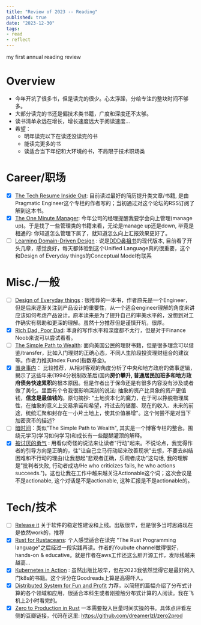 ```yaml
---
title: "Review of 2023 -- Reading"
published: true
date: "2023-12-30"
tags:
- read
- reflect
---
```


my first annual reading review

<!-- excerpt -->

# Overview

- 今年开坑了很多书，但是读完的很少。心太浮躁，分给专注的整块时间不够多。
- 大部分读完的书还是偏技术类书籍，广度和深度还不太够。
- 读书清单永远在增长，增长速度远大于阅读速度...
- 希望：
  - 明年读完以下在读还没读完的书
  - 能读完更多的书
  - 读适合当下年纪和大环境的书，不局限于技术职场类

# Career/职场

- [x] [The Tech Resume Inside Out](https://www.goodreads.com/book/show/55608536-the-tech-resume-inside-out?from_search=true&from_srp=true&qid=tOzMDDRc3w&rank=1):
      目前读过最好的简历提升类文章/书籍, 是由Pragmatic
      Engineer这个专栏的作者写的；当初通过对这个论坛的RSS订阅了解到这本书。
- [x] [The One Minute Manager](): 今年公司的经理提醒我要学会向上管理(manage
      up)。于是找了一些管理类的书籍来看，无论是manage up还是down, 毕竟是相通的:
      你知道怎么管理下属了，就知道怎么向上汇报效果更好了。
- [ ] [Learning Domain-Driven Design](https://www.goodreads.com/book/show/57573212-learning-domain-driven-design)
      :
      说是[DDD鼻祖书](https://www.goodreads.com/book/show/179133.Domain_Driven_Design?ref=nav_sb_ss_1_20)的现代版本,
      目前看了开头几章，感觉良好，每天都体验到这个Unified
      Language真的很重要，这个和Design of Everyday things的Conceptual
      Model有联系

# Misc./一般

- [ ] [Design of Everyday things](https://www.goodreads.com/book/show/840.The_Design_of_Everyday_Things)
      :
      很推荐的一本书，作者原先是一个Engineer，但是后来逐渐关注到产品设计的重要性，从一个适合engineer理解的角度来讲应该如何考虑产品设计。原本读来是为了提升自己的审美水平的，没想到对工作确实有帮助和更深的理解。虽然十分推荐但是谨慎开坑，很厚。
- [x] [Rich Dad, Poor Dad](https://www.goodreads.com/book/show/69571.Rich_Dad_Poor_Dad?from_search=true&from_srp=true&qid=NSO90ORhP7&rank=1):
      本身的写作水平和深度都不太行，但是对于Finance Noob来说可以尝试看看。
- [ ] [The Simple Path to Wealth](https://www.goodreads.com/book/show/30646587-the-simple-path-to-wealth):
      面向美国公民的理财书籍，但是很多理念可以借鉴/transfer，比如入门理财的正确心态，不同人生阶段投资理财组合的建议等。作者力推买Index
      Fund(指数基金)。
- [x] [置身事内]()：
      比较推荐，从相对客观的角度分析了中央和地方政府的做事逻辑，揭示了这些年来(1994分税制改革后)国内**房价攀升,
      普通居民加班多和地方政府债务快速累积**的根本原因。但是作者出于保命还是有很多内容没有涉及或者做了美化。里面有个令我很影响深刻的说法:
      抽象的资产比具象的资产更值钱，**信念是最值钱的**。原句摘抄:
      "土地资本化的魔力，在于可以挣脱物理属性，在抽象的意义上交易承诺和希望，将过去的储蓄、现在的收入、未来的前途，统统汇聚和封存在一小片土地上，使其价值暴增"。这个何尝不是对当下加密货币的描述?
- [ ] [暗时间](https://book.douban.com/subject/35858123/)：类似"The Simple Path
      to Wealth",
      其实是一个博客专栏的整合。围绕元学习(学习如何学习)和成长有一些醍醐灌顶的解释。
- [x] [被讨厌的勇气]() :
      用看似奇怪的说法来让读者"行动"起来。不说论点，我觉得作者的引导方向是正确的，往"让自己立马行动起来改善现状"去想，不要去纠结困难和不行动的理由(让我想起"悲观者正确，乐观者成功"这句话,
      我的理解是"批判者失败, 行动者成功/He who criticizes fails, he who actions
      succeeds.")。这也让我在工作中越来越关注Actionable这个词；这次会议是不是actionable,
      这个对话是不是actionable, 这种汇报是不是actionable的。

# Tech/技术

- [ ] [Release it](https://www.goodreads.com/book/show/1069827.Release_It_?from_search=true&from_srp=true&qid=rQrMs5gl04&rank=1)
      关于软件的稳定性建设和上线。出版很早，但是很多当时思路现在是依然work的，推荐
- [x] [Rust for Rustaceans](https://www.goodreads.com/book/show/58244064-rust-for-rustaceans?from_search=true&from_srp=true&qid=cPrjw58gdi&rank=1):
      个人感觉适合在读完 "The Rust Programming
      language"之后经过一段实践再读。作者的Youbute channel做得很好，hands-on &
      educative。就是作者在aws工作还这么肝开源工作，发际线越来越高...
- [x] [Kubernetes in Action](https://www.goodreads.com/book/show/34013922-kubernetes-in-action?from_search=true&from_srp=true&qid=uf0jrPsizG&rank=1)
      :
      虽然出版比较早，但在2023我依然觉得它是最好的入门k8s的书籍。这个评分在Goodreads上算是高得吓人。
- [x] [Distributed System for Fun and Profit](https://www.goodreads.com/book/show/1069827.Release_It_?from_search=true&from_srp=true&qid=rQrMs5gl04&rank=1)
      力荐，以简短的篇幅介绍了分布式计算的各个领域和应用，很适合本科生或者刚接触分布式计算的人阅读。我在飞机上2小时看完的。
- [x] [Zero to Production in Rust](https://book.douban.com/subject/36292936/)
      一本需要投入巨量时间实操的书。具体点评看左侧的豆瓣链接，代码在这里:
      https://github.com/dreamerlzl/zero2prod
